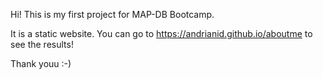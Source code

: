Hi! This is my first project for MAP-DB Bootcamp.

It is a static website. You can go to https://andrianid.github.io/aboutme to see the results! 

Thank youu :-)
